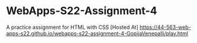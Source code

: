 # WebApps-S22-Assignment-4
A practice assignment for HTML with CSS
[Hosted At] https://44-563-web-apps-s22.github.io/webapps-s22-assignment-4-GopijaVenepalli/play.html